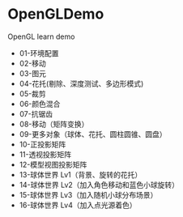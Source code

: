 # OpenGLDemo
OpenGL learn demo

* 01-环境配置
* 02-移动
* 03-图元
* 04-花托(剔除、深度测试、多边形模式)
* 05-裁剪
* 06-颜色混合
* 07-抗锯齿
* 08-移动（矩阵变换）
* 09-更多对象（球体、花托、圆柱圆锥、圆盘）
* 10-正投影矩阵
* 11-透视投影矩阵
* 12-模型视图投影矩阵
* 13-球体世界 Lv1（背景、旋转的花托）
* 14-球体世界 Lv2（加入角色移动和蓝色小球旋转）
* 15-球体世界 Lv3（加入随机小球分布场景）
* 16-球体世界 Lv4（加入点光源着色）
